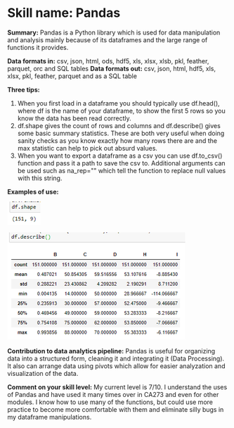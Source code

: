 # Skill name: Pandas

**Summary:** Pandas is a Python library which is used for data manipulation and analysis mainly because of its dataframes and the large range of functions it provides.

**Data formats in:**  csv, json, html, ods, hdf5, xls, xlsx, xlsb, pkl, feather, parquet, orc and SQL tables
**Data formats out:**  csv, json, html, hdf5, xls, xlsx, pkl, feather, parquet and as a SQL table

**Three tips:**  
1.  When you first load in a dataframe you should typically use df.head(), where df is the name of your dataframe, to show the first 5 rows so you know the data has been read correctly.
2.  df.shape gives the count of rows and columns and df.describe() gives some basic summary statistics. These are both very useful when doing sanity checks as you know exactly how many rows there are and the max statistic can help to pick out absurd values.
3.  When you want to export a dataframe as a csv you can use df.to_csv() function and pass it a path to save the csv to. Additional arguments can be used such as na_rep="" which tell the function to replace null values with this string.

**Examples of use:**

![Using df.shape](images/pandas/df.shape.PNG)  

![Using df.describer()](images/pandas/df.describe.PNG)

**Contribution to data analytics pipeline:** Pandas is useful for organizing data into a structured form, cleaning it and integrating it (Data Processing). It also can arrange data using pivots which allow for easier analyzation and visualization of the data.

**Comment on your skill level:** My current level is 7/10. I understand the uses of Pandas and have used it many times over in CA273 and even for other modules. I know how to use many of the functions, but could use more practice to become more comfortable with them and eliminate silly bugs in my dataframe manipulations.

